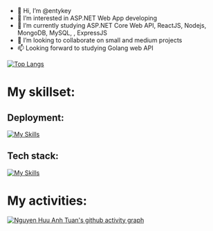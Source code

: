 - 👋 Hi, I’m @entykey
- 👀 I’m interested in ASP.NET Web App developing
- 🌱 I’m currently studying ASP.NET Core Web API, ReactJS, Nodejs, MongoDB, MySQL, , ExpressJS
- 💞️ I’m looking to collaborate on small and medium projects
- 📫 Looking forward to studying Golang web API


[![Top Langs](https://github-readme-stats.vercel.app/api/top-langs/?username=entykey&layout=compact&langs_count=14&theme=vision-friendly-dark)](https://github.com/entykey)



# My skillset:
## Deployment:
[![My Skills](https://skillicons.dev/icons?i=aws,azure,netlify,heroku&perline=6)](https://skillicons.dev)

## Tech stack:
[![My Skills](https://skillicons.dev/icons?i=react,dotnet,mongodb,materialui,bootstrap,cs,codepen,js,ts,nodejs,express&perline=6)](https://skillicons.dev)
<!---
entykey/entykey is a ✨ special ✨ repository because its `README.md` (this file) appears on your GitHub profile.
You can click the Preview link to take a look at your changes.
--->
# My activities:
[![Nguyen Huu Anh Tuan's github activity graph](https://github-readme-activity-graph.cyclic.app/graph?username=entykey&bg_color=fffff0&color=708090&line=24292e&point=24292e&area=true&hide_border=true)](https://github.com/ashutosh00710/github-readme-activity-graph)
